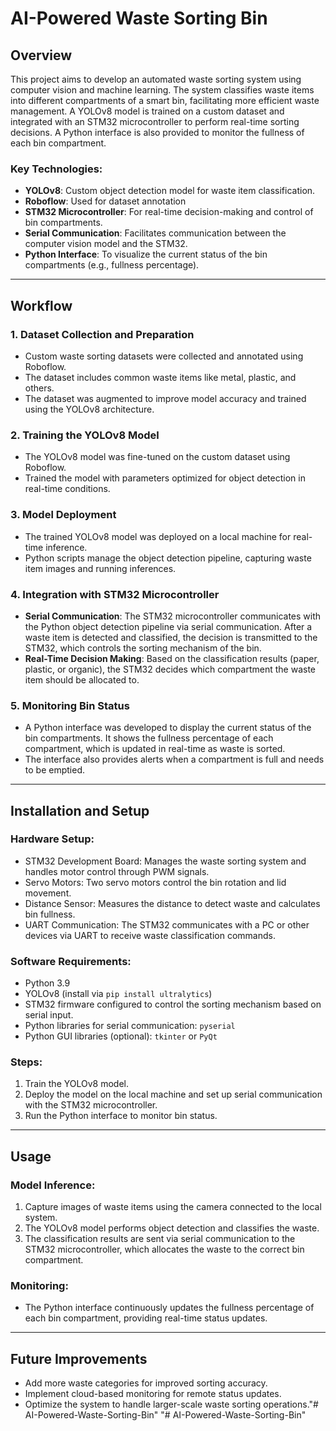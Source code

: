 # AI-Powered Waste Sorting Bin

## Overview
This project aims to develop an automated waste sorting system using computer vision and machine learning. The system classifies waste items into different compartments of a smart bin, facilitating more efficient waste management. A YOLOv8 model is trained on a custom dataset and integrated with an STM32 microcontroller to perform real-time sorting decisions. A Python interface is also provided to monitor the fullness of each bin compartment.

### Key Technologies:
- **YOLOv8**: Custom object detection model for waste item classification.
- **Roboflow**: Used for dataset annotation
- **STM32 Microcontroller**: For real-time decision-making and control of bin compartments.
- **Serial Communication**: Facilitates communication between the computer vision model and the STM32.
- **Python Interface**: To visualize the current status of the bin compartments (e.g., fullness percentage).

---

## Workflow

### 1. Dataset Collection and Preparation
- Custom waste sorting datasets were collected and annotated using Roboflow.
- The dataset includes common waste items like metal, plastic, and others.
- The dataset was augmented to improve model accuracy and trained using the YOLOv8 architecture.

### 2. Training the YOLOv8 Model
- The YOLOv8 model was fine-tuned on the custom dataset using Roboflow.
- Trained the model with parameters optimized for object detection in real-time conditions.
  
### 3. Model Deployment
- The trained YOLOv8 model was deployed on a local machine for real-time inference.
- Python scripts manage the object detection pipeline, capturing waste item images and running inferences.

### 4. Integration with STM32 Microcontroller
- **Serial Communication**: The STM32 microcontroller communicates with the Python object detection pipeline via serial communication. After a waste item is detected and classified, the decision is transmitted to the STM32, which controls the sorting mechanism of the bin.
- **Real-Time Decision Making**: Based on the classification results (paper, plastic, or organic), the STM32 decides which compartment the waste item should be allocated to.

### 5. Monitoring Bin Status
- A Python interface was developed to display the current status of the bin compartments. It shows the fullness percentage of each compartment, which is updated in real-time as waste is sorted.
- The interface also provides alerts when a compartment is full and needs to be emptied.

---

## Installation and Setup

### Hardware Setup:
- STM32 Development Board: Manages the waste sorting system and handles motor control through PWM signals.
- Servo Motors: Two servo motors control the bin rotation and lid movement.
- Distance Sensor: Measures the distance to detect waste and calculates bin fullness.
- UART Communication: The STM32 communicates with a PC or other devices via UART to receive waste classification commands.

### Software Requirements:
- Python 3.9
- YOLOv8 (install via `pip install ultralytics`)
- STM32 firmware configured to control the sorting mechanism based on serial input.
- Python libraries for serial communication: `pyserial`
- Python GUI libraries (optional): `tkinter` or `PyQt`

### Steps:
1. Train the YOLOv8 model.
2. Deploy the model on the local machine and set up serial communication with the STM32 microcontroller.
3. Run the Python interface to monitor bin status.

---

## Usage

### Model Inference:
1. Capture images of waste items using the camera connected to the local system.
2. The YOLOv8 model performs object detection and classifies the waste.
3. The classification results are sent via serial communication to the STM32 microcontroller, which allocates the waste to the correct bin compartment.

### Monitoring:
- The Python interface continuously updates the fullness percentage of each bin compartment, providing real-time status updates.

---

## Future Improvements
- Add more waste categories for improved sorting accuracy.
- Implement cloud-based monitoring for remote status updates.
- Optimize the system to handle larger-scale waste sorting operations."# AI-Powered-Waste-Sorting-Bin" 
"# AI-Powered-Waste-Sorting-Bin" 

